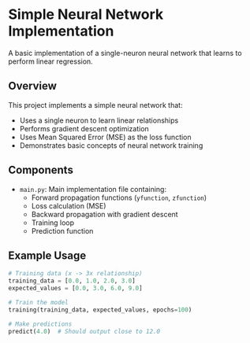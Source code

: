 # Simple Neural Network Implementation

A basic implementation of a single-neuron neural network that learns to perform linear regression.

## Overview

This project implements a simple neural network that:
- Uses a single neuron to learn linear relationships
- Performs gradient descent optimization
- Uses Mean Squared Error (MSE) as the loss function
- Demonstrates basic concepts of neural network training

## Components

- `main.py`: Main implementation file containing:
  - Forward propagation functions (`yfunction`, `zfunction`)
  - Loss calculation (MSE)
  - Backward propagation with gradient descent
  - Training loop
  - Prediction function

## Example Usage

```python
# Training data (x -> 3x relationship)
training_data = [0.0, 1.0, 2.0, 3.0]
expected_values = [0.0, 3.0, 6.0, 9.0]

# Train the model
training(training_data, expected_values, epochs=100)

# Make predictions
predict(4.0)  # Should output close to 12.0
